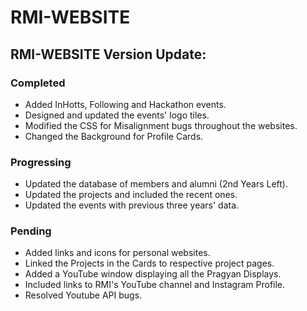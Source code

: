 # RMI-WEBSITE

## RMI-WEBSITE Version Update:

### Completed

* Added InHotts, Following and Hackathon events.
* Designed and updated the events' logo tiles.
* Modified the CSS for Misalignment bugs throughout the websites.
* Changed the Background for Profile Cards.

### Progressing

* Updated the database of members and alumni (2nd Years Left).
* Updated the projects and included the recent ones.
* Updated the events with previous three years' data.

### Pending

* Added links and icons for personal websites.
* Linked the Projects in the Cards to respective project pages.
* Added a YouTube window displaying all the Pragyan Displays.
* Included links to RMI's YouTube channel and Instagram Profile.
* Resolved Youtube API bugs.